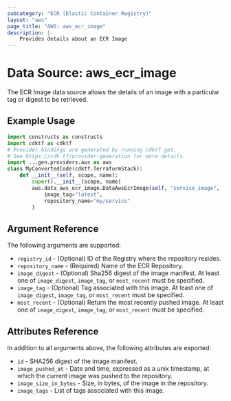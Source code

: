 ```yaml
---
subcategory: "ECR (Elastic Container Registry)"
layout: "aws"
page_title: "AWS: aws_ecr_image"
description: |-
    Provides details about an ECR Image
---
```


# Data Source: aws_ecr_image

The ECR Image data source allows the details of an image with a particular tag or digest to be retrieved.

## Example Usage

```python
import constructs as constructs
import cdktf as cdktf
# Provider bindings are generated by running cdktf get.
# See https://cdk.tf/provider-generation for more details.
import ...gen.providers.aws as aws
class MyConvertedCode(cdktf.TerraformStack):
    def __init__(self, scope, name):
        super().__init__(scope, name)
        aws.data_aws_ecr_image.DataAwsEcrImage(self, "service_image",
            image_tag="latest",
            repository_name="my/service"
        )
```

## Argument Reference

The following arguments are supported:

* `registry_id` - (Optional) ID of the Registry where the repository resides.
* `repository_name` - (Required) Name of the ECR Repository.
* `image_digest` - (Optional) Sha256 digest of the image manifest. At least one of `image_digest`, `image_tag`, or `most_recent` must be specified.
* `image_tag` - (Optional) Tag associated with this image. At least one of `image_digest`, `image_tag`, or `most_recent` must be specified.
* `most_recent` - (Optional) Return the most recently pushed image. At least one of `image_digest`, `image_tag`, or `most_recent` must be specified.

## Attributes Reference

In addition to all arguments above, the following attributes are exported:

* `id` - SHA256 digest of the image manifest.
* `image_pushed_at` - Date and time, expressed as a unix timestamp, at which the current image was pushed to the repository.
* `image_size_in_bytes` - Size, in bytes, of the image in the repository.
* `image_tags` - List of tags associated with this image.

<!-- cache-key: cdktf-0.17.0-pre.15 input-0ada6d7ec1e323ce7503066f1d1b6555efbf9fcd7b0303b94cef10ad730dbcf6 -->
